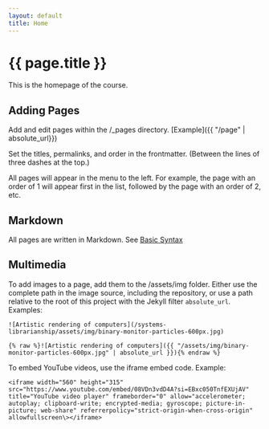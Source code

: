 ```yaml
---
layout: default
title: Home
---
```


# {{ page.title }}

This is the homepage of the course.

## Adding Pages

Add and edit pages within the /_pages directory. [Example]({{ "/page" | absolute_url}})

Set the titles, permalinks, and order in the frontmatter. (Between the lines of three dashes at the top.)

All pages will appear in the menu to the left. For example, the page with an order of 1 will appear first in the list, followed by the page with an order of 2, etc.

## Markdown

All pages are written in Markdown. See [Basic Syntax](https://www.markdownguide.org/basic-syntax/)

## Multimedia

To add images to a page, add them to the /assets/img folder. Either use the complete path in the image source, including the repository, or use a path relative to the root of this project with the Jekyll filter ``absolute_url``. Examples:

    ![Artistic rendering of computers](/systems-librarianship/assets/img/binary-monitor-particles-600px.jpg)
    
    {% raw %}![Artistic rendering of computers]({{ "/assets/img/binary-monitor-particles-600px.jpg" | absolute_url }}){% endraw %}

To embed YouTube videos, use the iframe embed code. Example:

    <iframe width="560" height="315" src="https://www.youtube.com/embed/08VDn3vdD4A?si=EBxc050TnfEXUjAV" title="YouTube video player" frameborder="0" allow="accelerometer; autoplay; clipboard-write; encrypted-media; gyroscope; picture-in-picture; web-share" referrerpolicy="strict-origin-when-cross-origin" allowfullscreen\></iframe>
